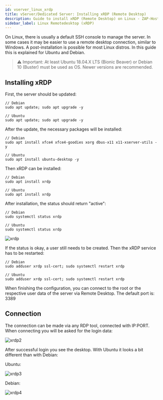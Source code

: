 ```yaml
---
id: vserver_linux_xrdp
title: vServer/Dedicated Server: Installing xRDP (Remote Desktop) 
description: Guide to install xRDP (Remote Desktop) on Linux - ZAP-Hosting.com Documentation
sidebar_label: Linux Remotedesktop (xRDP)
---
```


On Linux, there is usually a default SSH console to manage the server. In some cases it may be easier to use a remote desktop connection, similar to Windows. 
A post-installation is possible for most Linux distros. In this guide this is explained for Ubuntu and Debian. 

> ⚠️ Important: At least Ubuntu 18.04.X LTS (Bionic Beaver) or Debian 10 (Buster) must be used as OS. Newer versions are recommended. 

## Installing xRDP

First, the server should be updated: 
```
// Debian
sudo apt update; sudo apt upgrade -y

// Ubuntu
sudo apt update; sudo apt upgrade -y
```

After the update, the necessary packages will be installed: 
```
// Debian
sudo apt install xfce4 xfce4-goodies xorg dbus-x11 x11-xserver-utils -y

// Ubuntu
sudo apt install ubuntu-desktop -y
```

Then xRDP can be installed: 
```
// Debian
sudo apt install xrdp

// Ubuntu
sudo apt install xrdp
```

After installation, the status should return "active": 
```
// Debian
sudo systemctl status xrdp

// Ubuntu
sudo systemctl status xrdp
```
![xrdp](https://user-images.githubusercontent.com/61953937/167338588-910589f1-4cfc-482b-95d1-179f0d58ed66.png)

If the status is okay, a user still needs to be created. Then the xRDP service has to be restarted: 
```
// Debian
sudo adduser xrdp ssl-cert; sudo systemctl restart xrdp

// Ubuntu
sudo adduser xrdp ssl-cert; sudo systemctl restart xrdp
```

When finishing the configuration, you can connect to the root or the respective user data of the server via Remote Desktop. 
The default port is: 3389

## Connection 

The connection can be made via any RDP tool, connected with IP:PORT. 
When connecting you will be asked for the login data: 

![xrdp2](https://user-images.githubusercontent.com/61953937/167338595-c36f7912-4201-478c-8b97-ecfe1fd0773e.png)

After successful login you see the desktop. 
With Ubuntu it looks a bit different than with Debian:

Ubuntu: 

![xrdp3](https://user-images.githubusercontent.com/61953937/167338601-9ad25d8c-b799-4430-aca5-37bd6b122cb6.png)

Debian: 

![xrdp4](https://user-images.githubusercontent.com/61953937/167338611-9ecaaa54-aa98-4eaa-95d5-968decef2219.png)
